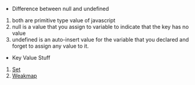 * Difference between null and undefined
 1. both are primitive type value of javascript
 2. null is a value that you assign to variable to indicate that the key has no value
 3. undefined is an auto-insert value for the variable that you declared and forget to assign any value to it.



* Key Value Stuff
1. [Set](https://developer.mozilla.org/en-US/docs/Web/JavaScript/Reference/Global_Objects/Set)
2. [Weakmap](https://developer.mozilla.org/en-US/docs/Web/JavaScript/Reference/Global_Objects/WeakMap)
